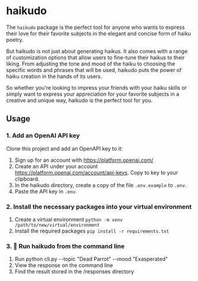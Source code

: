 # haikudo
The `haikudo` package is the perfect tool for anyone who wants to express their love for their favorite subjects in the elegant and concise form of haiku poetry. 

But haikudo is not just about generating haikus. It also comes with a range of customization options that allow users to fine-tune their haikus to their liking. From adjusting the tone and mood of the haiku to choosing the specific words and phrases that will be used, haikudo puts the power of haiku creation in the hands of its users. 

So whether you're looking to impress your friends with your haiku skills or simply want to express your appreciation for your favorite subjects in a creative and unique way, haikudo is the perfect tool for you.

## Usage

### 1. Add an OpenAI API key

Clone this project and add an OpenAPI key to it:
1. Sign up for an account with https://platform.openai.com/
2. Create an API under your account https://platform.openai.com/account/api-keys. Copy to key to your clipboard.
3. In the haikudo directory, create a copy of the file `.env.example` to `.env`.
4. Paste the API key in `.env`.

### 2. Install the necessary packages into your virtual environment

1. Create a virtual environment `python -m venv /path/to/new/virtual/environment`
2. Install the required packages `pip install -r requirements.txt`

### 3. 🚀 Run haikudo from the command line

1. Run python cli.py --topic "Dead Parrot" --mood "Exasperated"
2. View the response on the command line
3. Find the result stored in the /responses directory




